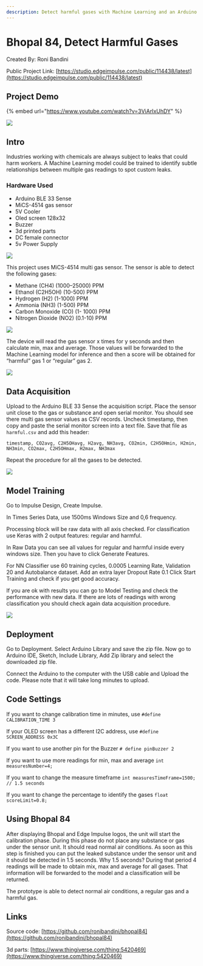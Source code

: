 ```yaml
---
description: Detect harmful gases with Machine Learning and an Arduino Nano 33 BLE
---
```


# Bhopal 84, Detect Harmful Gases

Created By: Roni Bandini

Public Project Link: [https://studio.edgeimpulse.com/public/114438/latest](https://studio.edgeimpulse.com/public/114438/latest)

## Project Demo

{% embed url="https://www.youtube.com/watch?v=3ViArIxUhDY" %}

![](../.gitbook/assets/detect-harmful-gases/intro.jpg)

## Intro

Industries working with chemicals are always subject to leaks that could harm workers. A Machine Learning model could be trained to identify subtle relationships between multiple gas readings to spot custom leaks.

### Hardware Used

* Arduino BLE 33 Sense
* MiCS-4514 gas sensor
* 5V Cooler
* Oled screen 128x32
* Buzzer
* 3d printed parts
* DC female connector
* 5v Power Supply

![](../.gitbook/assets/detect-harmful-gases/hardware.jpg)

This project uses MiCS-4514 multi gas sensor. The sensor is able to detect the following gases:

* Methane (CH4) (1000–25000) PPM
* Ethanol (C2H5OH) (10-500) PPM
* Hydrogen (H2) (1-1000) PPM
* Ammonia (NH3) (1-500) PPM
* Carbon Monoxide (CO) (1- 1000) PPM
* Nitrogen Dioxide (NO2) (0.1-10) PPM

![](../.gitbook/assets/detect-harmful-gases/prototype.jpg)

The device will read the gas sensor x times for y seconds and then calculate min, max and average. Those values will be forwarded to the Machine Learning model for inference and then a score will be obtained for “harmful” gas 1 or “regular” gas 2.

![](../.gitbook/assets/detect-harmful-gases/data.jpg)

## Data Acquisition

Upload to the Arduino BLE 33 Sense the acquisition script. Place the sensor unit close to the gas or substance and open serial monitor. You should see there multi gas sensor values as CSV records. Uncheck timestamp, then copy and paste the serial monitor screen into a text file. Save that file as `harmful.csv` and add this header:

`timestamp, CO2avg, C2H5OHavg, H2avg, NH3avg, CO2min, C2H5OHmin, H2min, NH3min, CO2max, C2H5OHmax, H2max, NH3max`

Repeat the procedure for all the gases to be detected.

![](../.gitbook/assets/detect-harmful-gases/demo.jpg)

## Model Training

Go to Impulse Design, Create Impulse.

In Times Series Data, use 1500ms Windows Size and 0,6 frequency.

Processing block will be raw data with all axis checked. For classification use Keras with 2 output features: regular and harmful.

In Raw Data you can see all values for regular and harmful inside every windows size. Then you have to click Generate Features.

For NN Classifier use 60 training cycles, 0.0005 Learning Rate, Validation 20 and Autobalance dataset. Add an extra layer Dropout Rate 0.1 Click Start Training and check if you get good accuracy.

If you are ok with results you can go to Model Testing and check the performance with new data. If there are lots of readings with wrong classification you should check again data acquisition procedure.

![](../.gitbook/assets/detect-harmful-gases/model-training.jpg)

## Deployment

Go to Deployment. Select Arduino Library and save the zip file. Now go to Arduino IDE, Sketch, Include Library, Add Zip library and select the downloaded zip file.

Connect the Arduino to the computer with the USB cable and Upload the code. Please note that it will take long minutes to upload.

## Code Settings

If you want to change calibration time in minutes, use `#define CALIBRATION_TIME 3`

If your OLED screen has a different I2C address, use `#define SCREEN_ADDRESS 0x3C`

If you want to use another pin for the Buzzer `# define pinBuzzer 2`

If you want to use more readings for min, max and average `int measuresNumber=4;`

If you want to change the measure timeframe `int measuresTimeFrame=1500; // 1.5 seconds`

If you want to change the percentage to identify the gases `float scoreLimit=0.8;`

## Using Bhopal 84

After displaying Bhopal and Edge Impulse logos, the unit will start the calibration phase. During this phase do not place any substance or gas under the sensor unit. It should read normal air conditions. As soon as this step is finished you can put the leaked substance under the sensor unit and it should be detected in 1.5 seconds. Why 1.5 seconds? During that period 4 readings will be made to obtain mix, max and average for all gases. That information will be forwarded to the model and a classification will be returned.

The prototype is able to detect normal air conditions, a regular gas and a harmful gas.

## Links

Source code: [https://github.com/ronibandini/bhopal84](https://github.com/ronibandini/bhopal84)

3d parts: [https://www.thingiverse.com/thing:5420469](https://www.thingiverse.com/thing:5420469)
